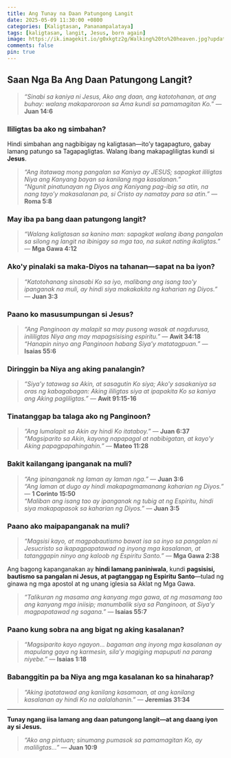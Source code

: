 ```yaml
---
title: Ang Tunay na Daan Patungong Langit
date: 2025-05-09 11:30:00 +0800
categories: [Kaligtasan, Pananampalataya]
tags: [kaligtasan, langit, Jesus, born again]
image: https://ik.imagekit.io/g0xkgtz2g/Walking%20to%20heaven.jpg?updatedAt=1746761037589
comments: false
pin: true
---
```


## Saan Nga Ba Ang Daan Patungong Langit?

> _“Sinabi sa kaniya ni Jesus, Ako ang daan, ang katotohanan, at ang buhay: walang makaparoroon sa Ama kundi sa pamamagitan Ko.”_ — **Juan 14:6**

### Ililigtas ba ako ng simbahan?

Hindi simbahan ang nagbibigay ng kaligtasan—ito’y tagapagturo, gabay lamang patungo sa Tagapagligtas. Walang ibang makapagliligtas kundi si **Jesus**.

> _“Ang itatawag mong pangalan sa Kaniya ay JESUS; sapagkat ililigtas Niya ang Kanyang bayan sa kanilang mga kasalanan.”_  
> _“Ngunit pinatunayan ng Diyos ang Kaniyang pag-ibig sa atin, na nang tayo'y makasalanan pa, si Cristo ay namatay para sa atin.”_ — **Roma 5:8**

### May iba pa bang daan patungong langit?

> _“Walang kaligtasan sa kanino man: sapagkat walang ibang pangalan sa silong ng langit na ibinigay sa mga tao, na sukat nating ikaligtas.”_ — **Mga Gawa 4:12**

### Ako'y pinalaki sa maka-Diyos na tahanan—sapat na ba iyon?

> _“Katotohanang sinasabi Ko sa iyo, malibang ang isang tao'y ipanganak na muli, ay hindi siya makakakita ng kaharian ng Diyos.”_ — **Juan 3:3**

### Paano ko masusumpungan si Jesus?

> _“Ang Panginoon ay malapit sa may pusong wasak at nagdurusa, inililigtas Niya ang may mapagsisising espiritu.”_ — **Awit 34:18**  
> _“Hanapin ninyo ang Panginoon habang Siya'y matatagpuan.”_ — **Isaias 55:6**

### Diringgin ba Niya ang aking panalangin?

> _“Siya'y tatawag sa Akin, at sasagutin Ko siya; Ako'y sasakaniya sa oras ng kabagabagan: Aking ililigtas siya at ipapakita Ko sa kaniya ang Aking pagliligtas.”_ — **Awit 91:15-16**

### Tinatanggap ba talaga ako ng Panginoon?

> _“Ang lumalapit sa Akin ay hindi Ko itataboy.”_ — **Juan 6:37**  
> _“Magsiparito sa Akin, kayong napapagal at nabibigatan, at kayo'y Aking papagpapahingahin.”_ — **Mateo 11:28**

### Bakit kailangang ipanganak na muli?

> _“Ang ipinanganak ng laman ay laman nga.”_ — **Juan 3:6**  
> _“Ang laman at dugo ay hindi makapagmamanang kaharian ng Diyos.”_ — **1 Corinto 15:50**  
> _“Maliban ang isang tao ay ipanganak ng tubig at ng Espiritu, hindi siya makapapasok sa kaharian ng Diyos.”_ — **Juan 3:5**

### Paano ako maipapanganak na muli?

> _“Magsisi kayo, at magpabautismo bawat isa sa inyo sa pangalan ni Jesucristo sa ikapagpapatawad ng inyong mga kasalanan, at tatanggapin ninyo ang kaloob ng Espiritu Santo.”_ — **Mga Gawa 2:38**

Ang bagong kapanganakan ay **hindi lamang paniniwala**, kundi **pagsisisi, bautismo sa pangalan ni Jesus, at pagtanggap ng Espiritu Santo**—tulad ng ginawa ng mga apostol at ng unang iglesia sa Aklat ng Mga Gawa.

> _“Talikuran ng masama ang kanyang mga gawa, at ng masamang tao ang kanyang mga iniisip; manumbalik siya sa Panginoon, at Siya'y magpapatawad ng sagana.”_ — **Isaias 55:7**

### Paano kung sobra na ang bigat ng aking kasalanan?

> _“Magsiparito kayo ngayon... bagaman ang inyong mga kasalanan ay mapulang gaya ng karmesin, sila'y magiging mapuputi na parang niyebe.”_ — **Isaias 1:18**

### Babanggitin pa ba Niya ang mga kasalanan ko sa hinaharap?

> _“Aking ipatatawad ang kanilang kasamaan, at ang kanilang kasalanan ay hindi Ko na aalalahanin.”_ — **Jeremias 31:34**

---

**Tunay ngang iisa lamang ang daan patungong langit—at ang daang iyon ay si Jesus.**

> _“Ako ang pintuan; sinumang pumasok sa pamamagitan Ko, ay maliligtas…”_ — **Juan 10:9**
